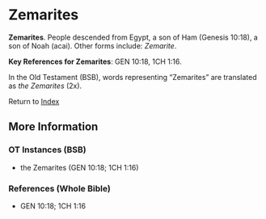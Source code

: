 # Zemarites
**Zemarites**. 
People descended from Egypt, a son of Ham (Genesis 10:18), a son of Noah (acai). 
Other forms include: 
*Zemarite*. 


**Key References for Zemarites**: 
GEN 10:18, 1CH 1:16. 


In the Old Testament (BSB), words representing “Zemarites” are translated as 
*the Zemarites* (2x). 




Return to [Index](00-Index.md)

## More Information

### OT Instances (BSB)

* the Zemarites (GEN 10:18; 1CH 1:16)



### References (Whole Bible)

* GEN 10:18; 1CH 1:16



